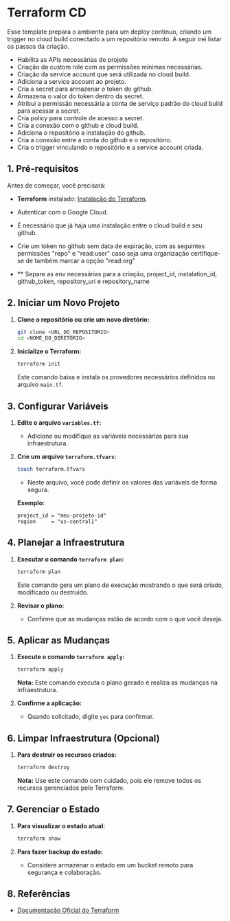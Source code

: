 # Terraform CD

Esse template prepara o ambiente para um deploy continuo, criando um trigger no cloud build conectado a um repositório remoto. A seguir irei listar os passos da criação.

- Habilita as APIs necessárias do projeto
- Criação da custom role com as permissões mínimas necessárias.
- Criação da service account que será utilizada no cloud build.
- Adiciona a service account ao projeto.
- Cria a secret para armazenar o token do github.
- Armazena o valor do token dentro da secret.
- Atribui a permissão necessária a conta de serviço padrão do cloud build para acessar a secret.
- Cria policy para controle de acesso a secret.
- Cria a conexão com o github e cloud build.
- Adiciona o repositório a instalação do github.
- Cria a conexão entre a conta do github e o repositório.
- Cria o trigger vinculando o repositório e a service account criada. 

## 1. Pré-requisitos

Antes de começar, você precisará:
- **Terraform** instalado: [Instalação do Terraform](https://learn.hashicorp.com/tutorials/terraform/install-cli).
- Autenticar com o Google Cloud.
- É necessário que já haja uma instalação entre o cloud build e seu github.
- Crie um token no github sem data de expiração, com as seguintes permissões "repo" e "read:user" caso seja uma organização certifique-se de também marcar a opção "read:org" 


- ** Separe as env necessárias para a criação, project_id, instalation_id, github_token, repository_uri e repository_name

## 2. Iniciar um Novo Projeto

1. **Clone o repositório ou crie um novo diretório:**
   ```bash
   git clone <URL_DO_REPOSITORIO>
   cd <NOME_DO_DIRETORIO>
   ```

2. **Inicialize o Terraform:**
   ```bash
   terraform init
   ```
   Este comando baixa e instala os provedores necessários definidos no arquivo `main.tf`.

## 3. Configurar Variáveis

1. **Edite o arquivo `variables.tf`:**
   - Adicione ou modifique as variáveis necessárias para sua infraestrutura.

2. **Crie um arquivo `terraform.tfvars`:**
   ```bash
   touch terraform.tfvars
   ```
   - Neste arquivo, você pode definir os valores das variáveis de forma segura.

   **Exemplo:**
   ```hcl
   project_id = "meu-projeto-id"
   region     = "us-central1"
   ```

## 4. Planejar a Infraestrutura

1. **Executar o comando `terraform plan`:**
   ```bash
   terraform plan
   ```
   Este comando gera um plano de execução mostrando o que será criado, modificado ou destruído.

2. **Revisar o plano:** 
   - Confirme que as mudanças estão de acordo com o que você deseja.

## 5. Aplicar as Mudanças

1. **Execute o comando `terraform apply`:**
   ```bash
   terraform apply
   ```
   **Nota:** Este comando executa o plano gerado e realiza as mudanças na infraestrutura.

2. **Confirme a aplicação:**
   - Quando solicitado, digite `yes` para confirmar.

## 6. Limpar Infraestrutura (Opcional)

1. **Para destruir os recursos criados:**
   ```bash
   terraform destroy
   ```
   **Nota:** Use este comando com cuidado, pois ele remove todos os recursos gerenciados pelo Terraform.

## 7. Gerenciar o Estado

1. **Para visualizar o estado atual:**
   ```bash
   terraform show
   ```

2. **Para fazer backup do estado:**
   - Considere armazenar o estado em um bucket remoto para segurança e colaboração.

## 8. Referências

- [Documentação Oficial do Terraform](https://registry.terraform.io/)
